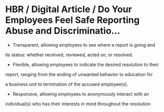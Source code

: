 # HBR / Digital Article / Do Your Employees Feel Safe Reporting Abuse and Discriminatio…

- Transparent, allowing employees to see where a report is going and

its status: whether received, reviewed, acted on, or resolved.

- Flexible, allowing employees to indicate the desired resolution to their

report, ranging from the ending of unwanted behavior to education for

a business unit to termination of the accused employee(s).

- Responsive, allowing employees to anonymously interact with an

individual(s) who has their interests in mind throughout the resolution